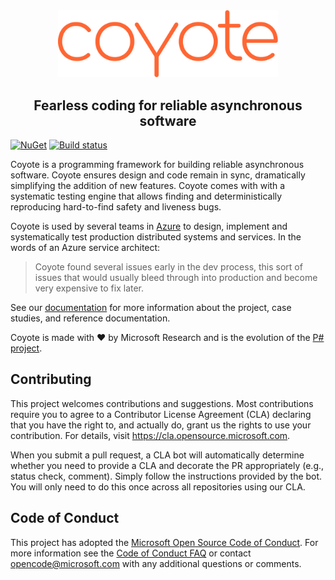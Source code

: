 <div align="center">
  <img src="docs/assets/images/logo_coyote.svg" width="70%">
  <h2>Fearless coding for reliable asynchronous software</h2>
</div>

[![NuGet](https://img.shields.io/nuget/v/Microsoft.Coyote.svg)](https://www.nuget.org/packages/Microsoft.Coyote/)
[![Build status](https://dev.azure.com/foundry99/Coyote/_apis/build/status/Coyote-Windows-CI)](https://dev.azure.com/foundry99/Coyote/_build/latest?definitionId=49)

Coyote is a programming framework for building reliable asynchronous software. Coyote ensures design
and code remain in sync, dramatically simplifying the addition of new features. Coyote comes with
with a systematic testing engine that allows finding and deterministically reproducing hard-to-find
safety and liveness bugs.

Coyote is used by several teams in [Azure](https://azure.microsoft.com/) to design, implement and
systematically test production distributed systems and services. In the words of an Azure service
architect:
> Coyote found several issues early in the dev process, this sort of issues that would usually bleed
> through into production and become very expensive to fix later.

See our [documentation](docs/_learn) for more information about the project, case studies, and
reference documentation.

Coyote is made with :heart: by Microsoft Research and is the evolution of the [P#
project](https://github.com/p-org/PSharp).

## Contributing
This project welcomes contributions and suggestions. Most contributions require you to agree to a
Contributor License Agreement (CLA) declaring that you have the right to, and actually do, grant us
the rights to use your contribution. For details, visit https://cla.opensource.microsoft.com.

When you submit a pull request, a CLA bot will automatically determine whether you need to provide a
CLA and decorate the PR appropriately (e.g., status check, comment). Simply follow the instructions
provided by the bot. You will only need to do this once across all repositories using our CLA.

## Code of Conduct
This project has adopted the [Microsoft Open Source Code of
Conduct](https://opensource.microsoft.com/codeofconduct/). For more information see the [Code of
Conduct FAQ](https://opensource.microsoft.com/codeofconduct/faq/) or contact
[opencode@microsoft.com](mailto:opencode@microsoft.com) with any additional questions or comments.
